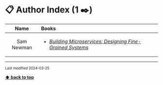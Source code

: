 [//]: # (Auto generated file from templates)

# :clipboard: Author Index (1 :black_nib:)

| Name | Books |
| :---: | :--- |
| Sam Newman | <ul><li>[*Building Microservices: Designing Fine-Grained Systems*](https://learning.oreilly.com/library/view/-/9781492034018/)</li></ul> |


---
<sub>Last modified 2024-03-25</sub>

[**⬆ back to top**](#author-index)
